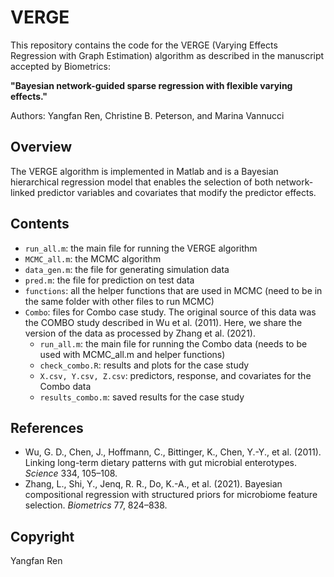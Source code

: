 # VERGE

This repository contains the code for the VERGE (Varying Effects Regression with Graph Estimation) algorithm as described in the manuscript accepted by Biometrics:

**"Bayesian network-guided sparse regression with flexible varying effects."**


Authors: Yangfan Ren, Christine B. Peterson, and Marina Vannucci

## Overview

The VERGE algorithm is implemented in Matlab and is a Bayesian hierarchical regression model that enables the selection of both network-linked predictor variables and covariates that modify the predictor effects.

## Contents

- `run_all.m`: the main file for running the VERGE algorithm
- `MCMC_all.m`: the MCMC algorithm
- `data_gen.m`: the file for generating simulation data
- `pred.m`: the file for prediction on test data
- `functions`: all the helper functions that are used in MCMC (need to be in the same folder with other files to run MCMC)
- `Combo`: files for Combo case study. The original source of this data was the COMBO study described in Wu et al. (2011). Here, we share the version of the data as processed by Zhang et al. (2021).
    - `run_all.m`: the main file for running the Combo data (needs to be used with MCMC_all.m and helper functions)
    - `check_combo.R`: results and plots for the case study
    - `X.csv, Y.csv, Z.csv`: predictors, response, and covariates for the Combo data
    - `results_combo.m`: saved results for the case study

## References

- Wu, G. D., Chen, J., Hoffmann, C., Bittinger, K., Chen, Y.-Y., et al. (2011). Linking long-term dietary patterns with gut microbial enterotypes. *Science* 334, 105–108.  
- Zhang, L., Shi, Y., Jenq, R. R., Do, K.-A., et al. (2021). Bayesian compositional regression with structured priors for microbiome feature selection. *Biometrics* 77, 824–838.

## Copyright

Yangfan Ren
